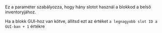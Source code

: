 Ez a paraméter szabályozza, hogy hány slotot használ a blokkod a belső inventoryjához.

Ha a blokk GUI-hoz van kötve, állítsd ezt az értéket `a legnagyobb slot ID a GUI-ban + 1` értékre